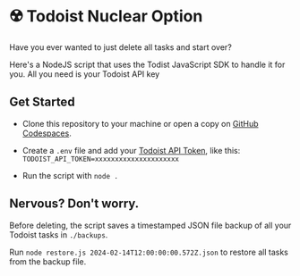 # ☢️ Todoist Nuclear Option

Have you ever wanted to just delete all tasks and start over?

Here's a NodeJS script that uses the Todist JavaScript SDK to handle it for you. All you need is your Todoist API key

## Get Started

- Clone this repository to your machine or open a copy on [GitHub Codespaces](https://curly-fortnight-gr5xj4wpgrq3v6qx.github.dev).

- Create a `.env` file and add your [Todoist API Token](https://todoist.com/help/articles/find-your-api-token-Jpzx9IIlB), like this:
  `TODOIST_API_TOKEN=xxxxxxxxxxxxxxxxxxxxx`

- Run the script with `node .`

## Nervous? Don't worry.

Before deleting, the script saves a timestamped JSON file backup of all your Todoist tasks in `./backups`.

Run `node restore.js 2024-02-14T12:00:00:00.572Z.json` to restore all tasks from the backup file.
